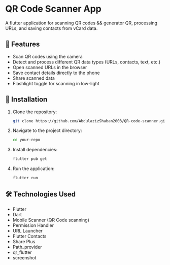 # QR Code Scanner App

A flutter application for scanning QR codes && generator QR, processing URLs, and saving contacts from vCard data.

## 📸 Features
- Scan QR codes using the camera
- Detect and process different QR data types (URLs, contacts, text, etc.)
- Open scanned URLs in the browser
- Save contact details directly to the phone
- Share scanned data
- Flashlight toggle for scanning in low-light

## 🚀 Installation

1. Clone the repository:
   ```sh
   git clone https://github.com/AbdulazizShaban2003/QR-code-scanner.git
   ```
2. Navigate to the project directory:
   ```sh
   cd your-repo
   ```
3. Install dependencies:
   ```sh
   flutter pub get
   ```
4. Run the application:
   ```sh
   flutter run
   ```

## 🛠️ Technologies Used
- Flutter
- Dart
- Mobile Scanner (QR Code scanning)
- Permission Handler
- URL Launcher
- Flutter Contacts
- Share Plus
- Path_provider
- qr_flutter
- screenshot
